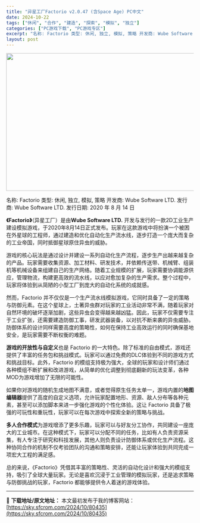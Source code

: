 ```yaml
---
title: "异星工厂Factorio v2.0.47 (含Space Age) PC中文"
date: 2024-10-22
tags: ["休闲", "合作", "建造", "探索", "模拟", "独立"]
categories: ["PC游戏下载", "PC游戏专区"]
excerpt: "名称: Factorio 类型: 休闲, 独立, 模拟, 策略 开发商: Wube Software LTD. 发行商: Wube Software LTD. 发行日期: 2020 年 8 月 14 日 《Factorio》（异星工厂）是由Wube Software LTD. 开发与发行的一款2D工&hellip;"
layout: post
---
```


<img class="aligncenter size-full wp-image-80436" src="https://sky.sfcrom.com/wp-content/uploads/2024/10/2024102209300161.webp" alt="" width="660" height="370" />

名称: Factorio
类型: 休闲, 独立, 模拟, 策略
开发商: Wube Software LTD.
发行商: Wube Software LTD.
发行日期: 2020 年 8 月 14 日

<strong>《Factorio》</strong>（异星工厂）是由<strong>Wube Software LTD.</strong> 开发与发行的一款2D工业生产建设模拟游戏，于2020年8月14日正式发布。玩家在这款游戏中将扮演一个被困在外星球的工程师，通过建造和优化自动化生产流水线，逐步打造一个庞大而复杂的工业帝国，同时抵御星球原住异虫的威胁。

游戏的核心玩法是通过设计并建设一系列自动化生产流程，逐步生产出越来越复杂的产品。玩家需要收集资源、加工材料、研发技术，并依赖传送带、机械臂、组装机等机械设备来组建自己的生产网络。随着工业规模的扩展，玩家需要协调能源供应，管理物流，构建更高效的流水线，以应对愈加复杂的生产需求。整个过程中，玩家将体验到从简陋的小型工厂到庞大的自动化系统的成就感。

然而，Factorio 并不仅仅是一个生产流水线模拟游戏，它同时具备了一定的策略与防御元素。在这个星球上，土著异虫群对玩家的工业活动非常不满，随着玩家对自然环境的破坏逐渐加剧，这些异虫会变得越来越凶猛。因此，玩家不仅需要专注于工业扩张，还需要建造防御工事，研发武器装备，以对抗不断来袭的异虫威胁。防御体系的设计同样需要高度的策略性，如何在保持工业高效运行的同时确保基地安全，是玩家需要不断权衡的难题。

<strong>游戏的开放性与自定义</strong>也是 Factorio 的一大特色。除了标准的自由模式，游戏还提供了丰富的任务包和挑战模式。玩家可以通过免费的DLC体验到不同的游戏方式和挑战目标。此外，Factorio 的模组支持极为强大，全球的玩家和设计师们通过各种模组不断扩展和改进游戏，从简单的优化调整到彻底翻新的玩法变革，各种MOD为游戏增加了无限的可能性。

如果你对游戏的随机生成地图不满意，或者觉得原生任务太单一，游戏内置的<strong>地图编辑器</strong>提供了高度的自定义选项，允许玩家配置地形、资源、敌人分布等各种元素，甚至可以添加脚本来进一步强化游戏的个性化体验。这让 Factorio 具备了极强的可玩性和重玩性，玩家可以在每次游戏中探索全新的策略与挑战。

<strong>多人合作模式</strong>为游戏增添了更多乐趣，玩家可以与好友分工协作，共同建设一座庞大的工业城市。在这种模式下，玩家可以分配不同的任务，比如有人负责资源采集，有人专注于研究和科技发展，其他人则负责设计防御体系或优化生产流程。这种协同合作的机制不仅考验团队的沟通和策略安排，还能让玩家体验到共同完成一项宏大工程的满足感。

总的来说，《Factorio》凭借其丰富的策略性、灵活的自动化设计和强大的模组支持，吸引了全球大量玩家。无论是喜欢沉浸于工业管理的模拟玩家，还是追求策略与防御挑战的玩家，Factorio 都能够提供令人着迷的游戏体验。

---
📖 **下载地址/原文地址：** 本文最初发布于我的博客网站：[https://sky.sfcrom.com/2024/10/80435](https://sky.sfcrom.com/2024/10/80435)
